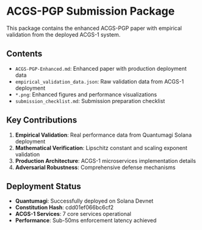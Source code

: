 # ACGS-PGP Submission Package

This package contains the enhanced ACGS-PGP paper with empirical validation from the deployed ACGS-1 system.

## Contents

- `ACGS-PGP-Enhanced.md`: Enhanced paper with production deployment data
- `empirical_validation_data.json`: Raw validation data from ACGS-1 deployment
- `*.png`: Enhanced figures and performance visualizations
- `submission_checklist.md`: Submission preparation checklist

## Key Contributions

1. **Empirical Validation**: Real performance data from Quantumagi Solana deployment
2. **Mathematical Verification**: Lipschitz constant and scaling exponent validation
3. **Production Architecture**: ACGS-1 microservices implementation details
4. **Adversarial Robustness**: Comprehensive defense mechanisms

## Deployment Status

- **Quantumagi**: Successfully deployed on Solana Devnet
- **Constitution Hash**: cdd01ef066bc6cf2
- **ACGS-1 Services**: 7 core services operational
- **Performance**: Sub-50ms enforcement latency achieved
